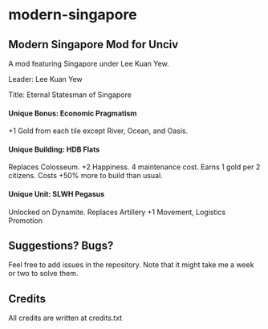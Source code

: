 # modern-singapore

## Modern Singapore Mod for Unciv

A mod featuring Singapore under Lee Kuan Yew.

Leader: Lee Kuan Yew

Title: Eternal Statesman of Singapore

#### Unique Bonus: Economic Pragmatism

+1 Gold from each tile except River, Ocean, and Oasis. 

#### Unique Building: HDB Flats

Replaces Colosseum. +2 Happiness. 4 maintenance cost. Earns 1 gold per 2 citizens. Costs +50% more to build than usual.

#### Unique Unit: SLWH Pegasus

Unlocked on Dynamite. Replaces Artillery
+1 Movement, Logistics Promotion

## Suggestions? Bugs?

Feel free to add issues in the repository. Note that it might take me a week or two to solve them.

## Credits  

All credits are written at credits.txt



